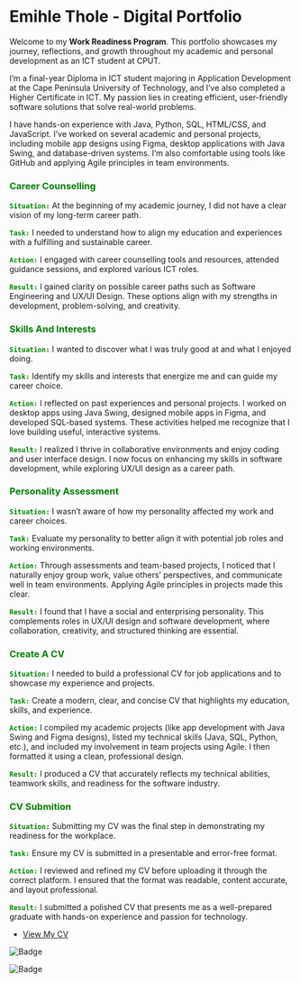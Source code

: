 # Emihle Thole - Digital Portfolio


Welcome to my **Work Readiness Program**. This portfolio showcases my journey, reflections, and growth throughout my academic and personal development as an ICT student at CPUT.

I’m a final-year Diploma in ICT student majoring in Application Development at the Cape Peninsula University of Technology, and I’ve also completed a Higher Certificate in ICT. My passion lies in creating efficient, user-friendly software solutions that solve real-world problems.

I have hands-on experience with Java, Python, SQL, HTML/CSS, and JavaScript. I’ve worked on several academic and personal projects, including mobile app designs using Figma, desktop applications with Java Swing, and database-driven systems. I’m also comfortable using tools like GitHub and applying Agile principles in team environments.


<h3 style="color : green"> Career Counselling </h3>

<code style="color : green">**Situation:**</code>
At the beginning of my academic journey, I did not have a clear vision of my long-term career path.


<code style="color : green">**Task:**</code>
I needed to understand how to align my education and experiences with a fulfilling and sustainable career.

 
 <code style="color : green">**Action:**</code>
I engaged with career counselling tools and resources, attended guidance sessions, and explored various ICT roles.


<code style="color : green">**Result:**</code>
I gained clarity on possible career paths such as Software Engineering and UX/UI Design. These options align with my strengths in development, problem-solving, and creativity.



<h3 style="color : green"> Skills And Interests </h3>
 
 

<code style="color : green">**Situation:**</code>
I wanted to discover what I was truly good at and what I enjoyed doing.

<code style="color : green">**Task:**</code>
Identify my skills and interests that energize me and can guide my career choice.

<code style="color : green">**Action:**</code>
I reflected on past experiences and personal projects. I worked on desktop apps using Java Swing, designed mobile apps in Figma, and developed SQL-based systems. These activities helped me recognize that I love building useful, interactive systems.

<code style="color : green">**Result:**</code>
I realized I thrive in collaborative environments and enjoy coding and user interface design. I now focus on enhancing my skills in software development, while exploring UX/UI design as a career path.




<h3 style="color : green"> Personality Assessment </h3>



<code style="color : green">**Situation:**</code>
I wasn’t aware of how my personality affected my work and career choices.

<code style="color : green">**Task:**</code>
Evaluate my personality to better align it with potential job roles and working environments.

<code style="color : green">**Action:**</code>
Through assessments and team-based projects, I noticed that I naturally enjoy group work, value others’ perspectives, and communicate well in team environments. Applying Agile principles in projects made this clear.

<code style="color : green">**Result:**</code>
I found that I have a social and enterprising personality. This complements roles in UX/UI design and software development, where collaboration, creativity, and structured thinking are essential.




 <h3 style="color : green"> Create A CV </h3>
 


<code style="color : green">**Situation:**</code>
I needed to build a professional CV for job applications and to showcase my experience and projects.

<code style="color : green">**Task:**</code>
Create a modern, clear, and concise CV that highlights my education, skills, and experience.

<code style="color : green">**Action:**</code>
I compiled my academic projects (like app development with Java Swing and Figma designs), listed my technical skills (Java, SQL, Python, etc.), and included my involvement in team projects using Agile. I then formatted it using a clean, professional design.

<code style="color : green">**Result:**</code>
I produced a CV that accurately reflects my technical abilities, teamwork skills, and readiness for the software industry.





 <h3 style="color : green"> CV Submition </h3>


 
<code style="color : green">**Situation:**</code>
Submitting my CV was the final step in demonstrating my readiness for the workplace.

<code style="color : green">**Task:**</code>
Ensure my CV is submitted in a presentable and error-free format.

<code style="color : green">**Action:**</code>
I reviewed and refined my CV before uploading it through the correct platform. I ensured that the format was readable, content accurate, and layout professional.

<code style="color : green">**Result:**</code>
I submitted a polished CV that presents me as a well-prepared graduate with hands-on experience and passion for technology.

- [View My CV](Emihle_Thole_CV.pff)





![Badge](https://img.shields.io/badge/Role-Software%20Developer-blue)

![Badge](https://img.shields.io/badge/Enthusiast-brightgreen)












